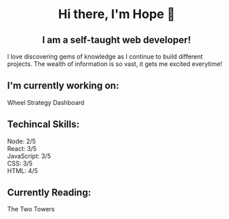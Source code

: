 
<h1 align="center">
  Hi there, I'm Hope 👋
 </h1>
 
 <h2 align="center">
  I am a self-taught web developer!
 </h2>
 
 I love discovering gems of knowledge as I continue to build different projects. The wealth of information is so vast, it gets me excited everytime!


## I'm currently working on:

Wheel Strategy Dashboard

## Techincal Skills:

Node: 2/5 </br>
React: 3/5 </br>
JavaScript: 3/5 </br>
CSS: 3/5 </br>
HTML: 4/5 </br>

## Currently Reading:

The Two Towers
